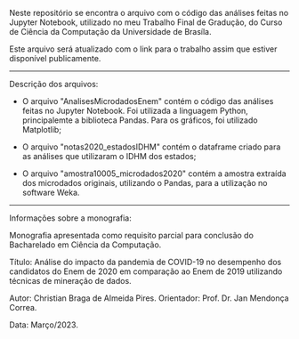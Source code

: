 
Neste repositório se encontra o arquivo com o código das análises feitas no Jupyter Notebook, utilizado no meu Trabalho Final de Gradução, do Curso de Ciência da Computação da Universidade de Brasíla.

Este arquivo será atualizado com o link para o trabalho assim que estiver disponível publicamente.

_____________________________

Descrição dos arquivos:

- O arquivo "AnalisesMicrodadosEnem" contém o código das análises feitas no Jupyter Notebook. Foi utilizada a linguagem Python, principalemte a biblioteca Pandas. Para os gráficos, foi utilizado Matplotlib;

- O arquivo "notas2020_estadosIDHM" contém o dataframe criado para as análises que utilizaram o IDHM dos estados;

- O arquivo "amostra10005_microdados2020" contém a amostra extraída dos microdados originais, utilizando o Pandas, para a utilização no software Weka.


______________________________

Informações sobre a monografia:

Monografia apresentada como requisito parcial para conclusão do Bacharelado em Ciência da Computação.

Título: Análise do impacto da pandemia de COVID-19 no desempenho dos candidatos do Enem de 2020 em comparação ao Enem de 2019 utilizando técnicas de mineração de dados.

Autor: Christian Braga de Almeida Pires.
Orientador: Prof. Dr. Jan Mendonça Correa.

Data: Março/2023.
